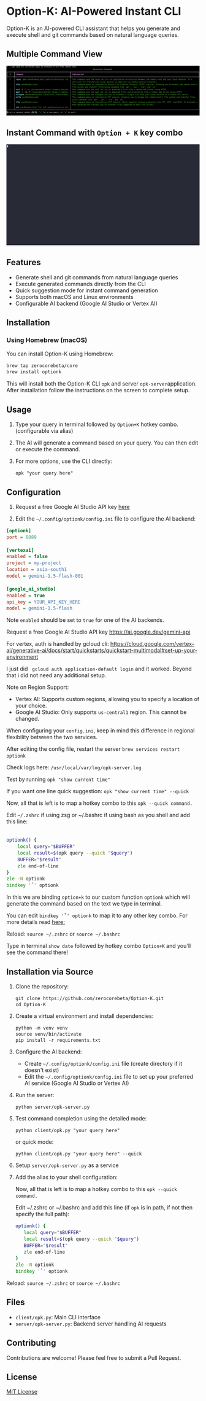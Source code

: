 # Option-K: AI-Powered Instant CLI

Option-K is an AI-powered CLI assistant that helps you generate and execute shell and git commands based on natural language queries.

## Multiple Command View

![Detailed](assets/screen1.png)

## Instant Command with `Option + K` key combo

![Instant](assets/instant.gif)

## Features

- Generate shell and git commands from natural language queries
- Execute generated commands directly from the CLI
- Quick suggestion mode for instant command generation
- Supports both macOS and Linux environments
- Configurable AI backend (Google AI Studio or Vertex AI)

## Installation

### Using Homebrew (macOS)

You can install Option-K using Homebrew:

```bash
brew tap zerocorebeta/core
brew install optionk
```

This will install both the Option-K CLI `opk` and server `opk-server`application.
After installation follow the instructions on the screen to complete setup.

## Usage

1. Type your query in terminal followed by `Option+K` hotkey combo. (configurable via alias)

2. The AI will generate a command based on your query. You can then edit or execute the command.

3. For more options, use the CLI directly:
   ```
   opk "your query here"
   ```

## Configuration

1. Request a free Google AI Studio API key [here](https://ai.google.dev/gemini-api/docs/getting-started)

2. Edit the `~/.config/optionk/config.ini` file to configure the AI backend:

```ini
[optionk]
port = 8089

[vertexai]
enabled = false
project = my-project
location = asia-south1
model = gemini-1.5-flash-001

[google_ai_studio]
enabled = true
api_key = YOUR_API_KEY_HERE
model = gemini-1.5-flash
```

Note `enabled` should be set to `true` for one of the AI backends.

Request a free Google AI Studio API key https://ai.google.dev/gemini-api

For vertex, auth is handled by gcloud cli:
https://cloud.google.com/vertex-ai/generative-ai/docs/start/quickstarts/quickstart-multimodal#set-up-your-environment

I just did ` gcloud auth application-default login` and it worked. Beyond that i did not need any additional setup.

Note on Region Support:
- Vertex AI: Supports custom regions, allowing you to specify a location of your choice.
- Google AI Studio: Only supports `us-central1` region. This cannot be changed.

When configuring your `config.ini`, keep in mind this difference in regional flexibility between the two services.

After editing the config file, restart the server  `brew services restart optionk`

Check logs here: `/usr/local/var/log/opk-server.log`

Test by running `opk "show current time"`

If you want one line quick suggestion: `opk "show current time" --quick` 

Now, all that is left is to map a hotkey combo to this `opk --quick command.`

Edit `~/.zshrc` if using zsg or ~/.bashrc if using bash as you shell and add this line:

```zsh

optionk() {
    local query="$BUFFER"
    local result=$(opk query --quick "$query")
    BUFFER="$result"
    zle end-of-line
}
zle -N optionk
bindkey '˚' optionk 
```

In this we are binding `option+k` to our custom function `optionk` which will generate the command based on the text we type in terminal.

You can edit `bindkey '˚' optionk` to map it to any other key combo. 
For more details read [here:](./BINDKEY.md)

Reload: `source ~/.zshrc` or `source ~/.bashrc`

Type in terminal `show date` followed by hotkey combo `Option+K` and you'll see the command there!

## Installation via Source

1. Clone the repository:
   ```
   git clone https://github.com/zerocorebeta/Option-K.git
   cd Option-K
   ```

2. Create a virtual environment and install dependencies:
   ```
   python -m venv venv
   source venv/bin/activate
   pip install -r requirements.txt
   ```

3. Configure the AI backend:
   - Create `~/.config/optionk/config.ini` file (create directory if it doesn't exist)
   - Edit the `~/.config/optionk/config.ini` file to set up your preferred AI service (Google AI Studio or Vertex AI)

4. Run the server:
   ```
   python server/opk-server.py
   ```

5. Test command completion using the detailed mode:
   ```
   python client/opk.py "your query here"
   ```
   or quick mode:
   ```
   python client/opk.py "your query here" --quick
   ```

6. Setup `server/opk-server.py` as a service

7. Add the alias to your shell configuration:
   
   Now, all that is left is to map a hotkey combo to this `opk --quick command.`

   Edit ~/.zshrc or ~/.bashrc and add this line (if `opk` is in path, if not then specify the full path):

   ```zsh
   optionk() {
      local query="$BUFFER"
      local result=$(opk query --quick "$query")
      BUFFER="$result"
      zle end-of-line
   }
   zle -N optionk
   bindkey '˚' optionk 
   ```
Reload: `source ~/.zshrc` or `source ~/.bashrc`

## Files

- `client/opk.py`: Main CLI interface
- `server/opk-server.py`: Backend server handling AI requests

## Contributing

Contributions are welcome! Please feel free to submit a Pull Request.

## License

[MIT License](LICENSE)